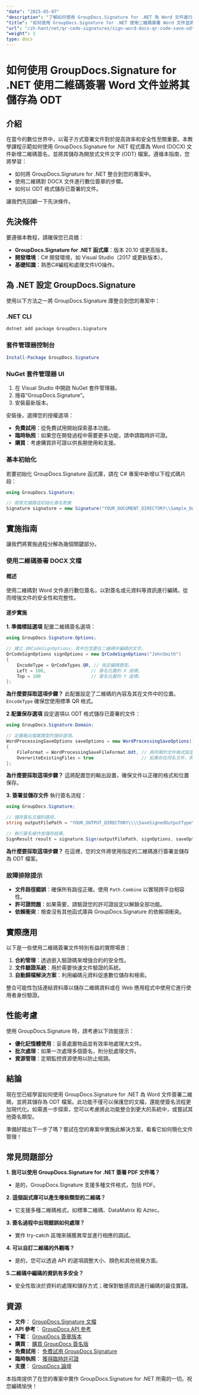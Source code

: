 ```yaml
---
"date": "2025-05-07"
"description": "了解如何使用 GroupDocs.Signature for .NET 為 Word 文件進行二維碼數位簽名，包括將簽名文件儲存為 ODT 檔案。這對於增強文件安全性非常有用。"
"title": "如何使用 GroupDocs.Signature for .NET 使用二維碼簽署 Word 文件並將其儲存為 ODT"
"url": "/zh-hant/net/qr-code-signatures/sign-word-docs-qr-code-save-odt-groupdocs/"
"weight": 1
type: docs
---
```

# 如何使用 GroupDocs.Signature for .NET 使用二維碼簽署 Word 文件並將其儲存為 ODT

## 介紹

在當今的數位世界中，以電子方式簽署文件對於提高效率和安全性至關重要。本教學課程示範如何使用 GroupDocs.Signature for .NET 程式庫為 Word (DOCX) 文件新增二維碼簽名，並將其儲存為開放式文件文字 (ODT) 檔案。遵循本指南，您將學習：

- 如何將 GroupDocs.Signature for .NET 整合到您的專案中。
- 使用二維碼對 DOCX 文件進行數位簽章的步驟。
- 如何以 ODT 格式儲存已簽署的文件。

讓我們先回顧一下先決條件。

## 先決條件

要遵循本教程，請確保您已具備：

- **GroupDocs.Signature for .NET 函式庫**：版本 20.10 或更高版本。
- **開發環境**：C# 開發環境，如 Visual Studio（2017 或更新版本）。
- **基礎知識**：熟悉C#編程和處理文件I/O操作。

## 為 .NET 設定 GroupDocs.Signature

使用以下方法之一將 GroupDocs.Signature 庫整合到您的專案中：

### .NET CLI
```bash
dotnet add package GroupDocs.Signature
```

### 套件管理器控制台
```powershell
Install-Package GroupDocs.Signature
```

### NuGet 套件管理器 UI
1. 在 Visual Studio 中開啟 NuGet 套件管理器。
2. 搜尋“GroupDocs.Signature”。
3. 安裝最新版本。

安裝後，選擇您的授權選項：

- **免費試用**：從免費試用開始探索基本功能。
- **臨時執照**：如果您在開發過程中需要更多功能，請申請臨時許可證。
- **購買**：考慮購買許可證以供長期使用和支援。

### 基本初始化
若要初始化 GroupDocs.Signature 函式庫，請在 C# 專案中新增以下程式碼片段：
```csharp
using GroupDocs.Signature;

// 使用文檔路徑初始化簽名對象
Signature signature = new Signature("YOUR_DOCUMENT_DIRECTORY\\Sample_DocxToOdt.docx");
```

## 實施指南

讓我們將實施過程分解為幾個關鍵部分。

### 使用二維碼簽署 DOCX 文檔

#### 概述
使用二維碼對 Word 文件進行數位簽名，以對簽名或元資料等資訊進行編碼，從而增強文件的安全性和完整性。

#### 逐步實施
**1. 準備標誌選項**
配置二維碼簽名選項：
```csharp
using GroupDocs.Signature.Options;

// 建立 QRCodeSignOptions，其中包含要在二維碼中編碼的文字。
QrCodeSignOptions signOptions = new QrCodeSignOptions("JohnSmith")
{
    EncodeType = QrCodeTypes.QR, // 指定編碼類型。
    Left = 100,                 // 簽名位置的 X 座標。
    Top = 100                   // 簽名位置的 Y 座標。
};
```

**為什麼要採取這項步驟？**
此配置設定了二維碼的內容及其在文件中的位置。 `EncodeType` 確保您使用標準 QR 格式。

**2.配置保存選項**
設定選項以 ODT 格式儲存已簽署的文件：
```csharp
using GroupDocs.Signature.Domain;

// 定義輸出檔案類型的儲存選項。
WordProcessingSaveOptions saveOptions = new WordProcessingSaveOptions()
{
    FileFormat = WordProcessingSaveFileFormat.Odt, // 將所需的文件格式設定為 ODT。
    OverwriteExistingFiles = true                  // 如果存在同名文件，則允許覆蓋。
};
```

**為什麼要採取這項步驟？**
這將配置您的輸出設置，確保文件以正確的格式和位置保存。

**3. 簽署並儲存文件**
執行簽名流程：
```csharp
using GroupDocs.Signature;

// 儲存簽名文檔的路徑。
string outputFilePath = "YOUR_OUTPUT_DIRECTORY\\\\SaveSignedOutputType\\\\Sample_DocxToOdt.odt";

// 執行簽名操作並儲存結果。
SignResult result = signature.Sign(outputFilePath, signOptions, saveOptions);
```

**為什麼要採取這項步驟？**
在這裡，您的文件將使用指定的二維碼進行簽署並儲存為 ODT 檔案。

### 故障排除提示
- **文件路徑錯誤**：確保所有路徑正確。使用 `Path.Combine` 以實現跨平台相容性。
- **許可證問題**：如果需要，請驗證您的許可證設定以解鎖全部功能。
- **依賴衝突**：檢查沒有其他函式庫與 GroupDocs.Signature 的依賴項衝突。

## 實際應用

以下是一些使用二維碼簽署文件特別有益的實際場景：
1. **合約管理**：透過嵌入驗證碼來增強合約的安全性。
2. **文件驗證系統**：用於需要快速文件驗證的系統。
3. **自動歸檔解決方案**：利用編碼元資料促進數位儲存和檢索。

整合可能性包括連結資料庫以儲存二維碼資料或在 Web 應用程式中使用它進行使用者身份驗證。

## 性能考慮
使用 GroupDocs.Signature 時，請考慮以下效能提示：
- **優化記憶體使用**：妥善處置物品並有效率地處理大文件。
- **批次處理**：如果一次處理多個簽名，則分批處理文件。
- **資源管理**：定期監控資源使用以防止瓶頸。

## 結論
現在您已經學習如何使用 GroupDocs.Signature for .NET 為 Word 文件簽署二維碼，並將其儲存為 ODT 檔案。此功能不僅可以保護您的文檔，還能使簽名流程更加現代化。如需進一步探索，您可以考慮將此功能整合到更大的系統中，或嘗試其他簽名類型。

準備好踏出下一步了嗎？嘗試在您的專案中實施此解決方案，看看它如何簡化文件管理！

## 常見問題部分
**1. 我可以使用 GroupDocs.Signature for .NET 簽署 PDF 文件嗎？**
   - 是的，GroupDocs.Signature 支援多種文件格式，包括 PDF。
   
**2. 這個函式庫可以產生哪些類型的二維碼？**
   - 它支援多種二維碼格式，如標準二維碼、DataMatrix 和 Aztec。

**3. 簽名過程中出現錯誤如何處理？**
   - 實作 try-catch 區塊來捕獲異常並進行相應的調試。

**4. 可以自訂二維碼的外觀嗎？**
   - 是的，您可以透過 API 的選項調整大小、顏色和其他視覺方面。

**5.二維碼中編碼的資訊有多安全？**
   - 安全性取決於資料的處理和儲存方式；確保對敏感資訊進行編碼的最佳實踐。

## 資源
- **文件**： [GroupDocs.Signature 文檔](https://docs.groupdocs.com/signature/net/)
- **API 參考**： [GroupDocs API 參考](https://reference.groupdocs.com/signature/net/)
- **下載**： [GroupDocs 簽章版本](https://releases.groupdocs.com/signature/net/)
- **購買**： [購買 GroupDocs 簽名版](https://purchase.groupdocs.com/buy)
- **免費試用**： [免費試用 GroupDocs Signature](https://releases.groupdocs.com/signature/net/)
- **臨時執照**： [獲得臨時許可證](https://purchase.groupdocs.com/temporary-license/)
- **支援**： [GroupDocs 論壇](https://forum.groupdocs.com/c/signature/)

本指南提供了在您的專案中實作 GroupDocs.Signature for .NET 所需的一切。祝您編碼愉快！